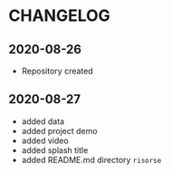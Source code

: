 # CHANGELOG

## 2020-08-26
- Repository created

## 2020-08-27
- added data
- added project demo
- added video
- added splash title
- added README.md directory `risorse`
